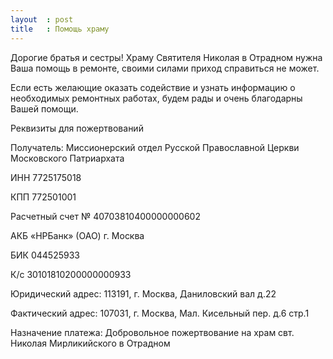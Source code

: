 ```yaml
---
layout  : post
title   : Помощь храму
---
```

Дорогие братья и сестры! Храму Святителя Николая в Отрадном нужна Ваша помощь в ремонте, своими силами приход справиться не может. 

Если есть желающие оказать содействие и узнать информацию о необходимых ремонтных работах, будем рады и очень благодарны Вашей помощи.

Реквизиты для пожертвований

Получатель: Миссионерский отдел Русской Православной Церкви Московского Патриархата

ИНН 7725175018

КПП 772501001

Расчетный счет № 40703810400000000602

АКБ «НРБанк» (ОАО) г. Москва

БИК 044525933

К/с 30101810200000000933

Юридический адрес: 113191, г. Москва, Даниловский вал д.22

Фактический адрес: 107031, г. Москва, Мал. Кисельный пер. д.6 стр.1

Назначение платежа: Добровольное пожертвование на храм свт. Николая Мирликийского в Отрадном
